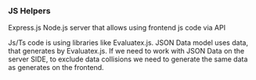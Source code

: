 ### JS Helpers

Express.js Node.js server that allows using frontend js code via API

Js/Ts code is using libraries like Evaluatex.js. 
JSON Data model uses data, that generates by Evaluatex.js.
If we need to work with JSON Data on the server SIDE, 
to exclude data collisions we need to generate the same 
data as generates on the frontend. 
  
